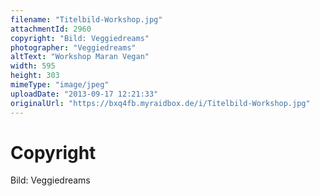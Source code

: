 ```yaml
---
filename: "Titelbild-Workshop.jpg"
attachmentId: 2960
copyright: "Bild: Veggiedreams"
photographer: "Veggiedreams"
altText: "Workshop Maran Vegan"
width: 595
height: 303
mimeType: "image/jpeg"
uploadDate: "2013-09-17 12:21:33"
originalUrl: "https://bxq4fb.myraidbox.de/i/Titelbild-Workshop.jpg"
---
```


# Copyright

Bild: Veggiedreams
